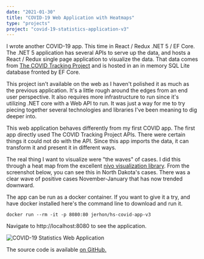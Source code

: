 ```yaml
---
date: "2021-01-30"
title: "COVID-19 Web Application with Heatmaps"
type: "projects"
project: "covid-19-statistics-application-v3"
---
```


I wrote another COVID-19 app.
This time in React / Redux .NET 5 / EF Core.
The .NET 5 application has several APIs to serve up the data, and hosts a React / Redux single page application to visualize the data.
That data comes from [The COVID Tracking Project](https://covidtracking.com/) and is hosted in an in memory SQL Lite database fronted by EF Core.

This project isn't available on the web as I haven't polished it as much as the previous application.
It's a little rough around the edges from an end user perspective.
It also requires more infrastructure to run since it's utilizing .NET core with a Web API to run.
It was just a way for me to try piecing together several technologies and libraries I've been meaning to dig deeper into.

This web application behaves differently from my first COVID app.
The first app directly used The COVID Tracking Project APIs.
There were certain things it could not do with the API.
Since this app imports the data, it can transform it and present it in different ways.

The real thing I want to visualize were "the waves" of cases.
I did this through a heat map from the excellent [nivo visualization library](https://nivo.rocks/).
From the screenshot below, you can see this in North Dakota's cases.
There was a clear wave of positive cases November-January that has now trended downward.

The app can be run as a docker container.
If you want to give it a try, and have docker installed here's the command line to download and run it.

```docker run --rm -it -p 8080:80 jerhon/hs-covid-app-v3```

Navigate to http://localhost:8080 to see the application.

![COVID-19 Statistics Web Application](images/covid-19-app-v3.jpg)

The source code is available [on GitHub.](https://github.com/jerhon/covid-19-stats-v3)
